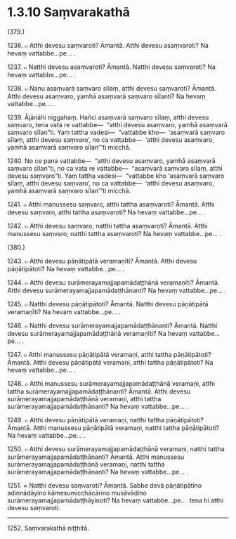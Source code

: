 # 1.3.10 Saṃvarakathā

(379.)

1236\. ๐ Atthi devesu saṃvaroti? Āmantā. Atthi devesu asaṃvaroti? Na hevaṃ vattabbe…pe… .

1237\. ๐ Natthi devesu asaṃvaroti? Āmantā. Natthi devesu saṃvaroti? Na hevaṃ vattabbe…pe… .

1238\. ๐ Nanu asaṃvarā saṃvaro sīlaṃ, atthi devesu saṃvaroti? Āmantā. Atthi devesu asaṃvaro, yamhā asaṃvarā saṃvaro sīlanti? Na hevaṃ vattabbe…pe… .

1239\. Ājānāhi niggahaṃ. Hañci asaṃvarā saṃvaro sīlaṃ, atthi devesu saṃvaro, tena vata re vattabbe—  “atthi devesu asaṃvaro, yamhā asaṃvarā saṃvaro sīlan”ti. Yaṃ tattha vadesi—  “vattabbe kho—  ‘asaṃvarā saṃvaro sīlaṃ, atthi devesu saṃvaro’, no ca vattabbe—  ‘atthi devesu asaṃvaro, yamhā asaṃvarā saṃvaro sīlan’”ti micchā.

1240\. No ce pana vattabbe—  “atthi devesu asaṃvaro, yamhā asaṃvarā saṃvaro sīlan”ti, no ca vata re vattabbe—  “asaṃvarā saṃvaro sīlaṃ, atthi devesu saṃvaro”ti. Yaṃ tattha vadesi—  “vattabbe kho ‘asaṃvarā saṃvaro sīlaṃ, atthi devesu saṃvaro’, no ca vattabbe—  ‘atthi devesu asaṃvaro, yamhā asaṃvarā saṃvaro sīlan’”ti micchā.

1241\. ๐ Atthi manussesu saṃvaro, atthi tattha asaṃvaroti? Āmantā. Atthi devesu saṃvaro, atthi tattha asaṃvaroti? Na hevaṃ vattabbe…pe… .

1242\. ๐ Atthi devesu saṃvaro, natthi tattha asaṃvaroti? Āmantā. Atthi manussesu saṃvaro, natthi tattha asaṃvaroti? Na hevaṃ vattabbe…pe… .

(380.)

1243\. ๐ Atthi devesu pāṇātipātā veramaṇīti? Āmantā. Atthi devesu pāṇātipātoti? Na hevaṃ vattabbe…pe… .

1244\. ๐ Atthi devesu surāmerayamajjapamādaṭṭhānā veramaṇīti? Āmantā. Atthi devesu surāmerayamajjapamādaṭṭhānanti? Na hevaṃ vattabbe…pe… .

1245\. ๐ Natthi devesu pāṇātipātoti? Āmantā. Natthi devesu pāṇātipātā veramaṇīti? Na hevaṃ vattabbe…pe… .

1246\. ๐ Natthi devesu surāmerayamajjapamādaṭṭhānanti? Āmantā. Natthi devesu surāmerayamajjapamādaṭṭhānā veramaṇīti? Na hevaṃ vattabbe…pe… .

1247\. ๐ Atthi manussesu pāṇātipātā veramaṇi, atthi tattha pāṇātipātoti? Āmantā. Atthi devesu pāṇātipātā veramaṇi, atthi tattha pāṇātipātoti? Na hevaṃ vattabbe…pe… .

1248\. ๐ Atthi manussesu surāmerayamajjapamādaṭṭhānā veramaṇi, atthi tattha surāmerayamajjapamādaṭṭhānanti? Āmantā. Atthi devesu surāmerayamajjapamādaṭṭhānā veramaṇi, atthi tattha surāmerayamajjapamādaṭṭhānanti? Na hevaṃ vattabbe…pe… .

1249\. ๐ Atthi devesu pāṇātipātā veramaṇi, natthi tattha pāṇātipātoti? Āmantā. Atthi manussesu pāṇātipātā veramaṇi, natthi tattha pāṇātipātoti? Na hevaṃ vattabbe…pe… .

1250\. ๐ Atthi devesu surāmerayamajjapamādaṭṭhānā veramaṇi, natthi tattha surāmerayamajjapamādaṭṭhānanti? Āmantā. Atthi manussesu surāmerayamajjapamādaṭṭhānā veramaṇi, natthi tattha surāmerayamajjapamādaṭṭhānanti? Na hevaṃ vattabbe…pe… .

1251\. × Natthi devesu saṃvaroti? Āmantā. Sabbe devā pāṇātipātino adinnādāyino kāmesumicchācārino musāvādino surāmerayamajjapamādaṭṭhāyinoti? Na hevaṃ vattabbe…pe…  tena hi atthi devesu saṃvaroti.

---

1252\. Saṃvarakathā niṭṭhitā.
